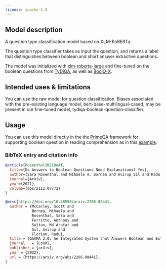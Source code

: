 ```yaml
---
license: apache-2.0
---
```

## Model description

A question type classification model based on XLM-RoBERTa.

The question type classifier takes as input the question, and returns a label that distinguishes between boolean and short answer extractive questions. 

The model was initialized with [xlm-roberta-large](https://huggingface.co/xlm-roberta-large) and fine-tuned on the boolean questions from [TyDiQA](https://huggingface.co/datasets/tydiqa), as well as [BoolQ-X](https://arxiv.org/abs/2112.07772#). 

## Intended uses & limitations

You can use the raw model for question classification. Biases associated with the pre-existing language model, bert-base-multilingual-cased, may be present in our fine-tuned model, tydiqa-boolean-question-classifier.  

## Usage

You can use this model directly in the the [PrimeQA](https://github.com/primeqa/primeqa) framework for supporting boolean question in reading comprehension as in this [example](https://github.com/primeqa/primeqa/tree/main/examples/boolqa).

### BibTeX entry and citation info

```bibtex
@article{Rosenthal2021DoAT,
  title={Do Answers to Boolean Questions Need Explanations? Yes},
  author={Sara Rosenthal and Mihaela A. Bornea and Avirup Sil and Radu Florian and Scott McCarley},
  journal={ArXiv},
  year={2021},
  volume={abs/2112.07772}
}
```

```bibtex
@misc{https://doi.org/10.48550/arxiv.2206.08441,
  author = {McCarley, Scott and 
            Bornea, Mihaela and 
            Rosenthal, Sara and 
            Ferritto, Anthony and 
            Sultan, Md Arafat and 
            Sil, Avirup and 
            Florian, Radu},
  title = {GAAMA 2.0: An Integrated System that Answers Boolean and Extractive Questions}, 
  journal   = {CoRR},
  publisher = {arXiv},  
  year = {2022},
  url = {https://arxiv.org/abs/2206.08441},
}

```